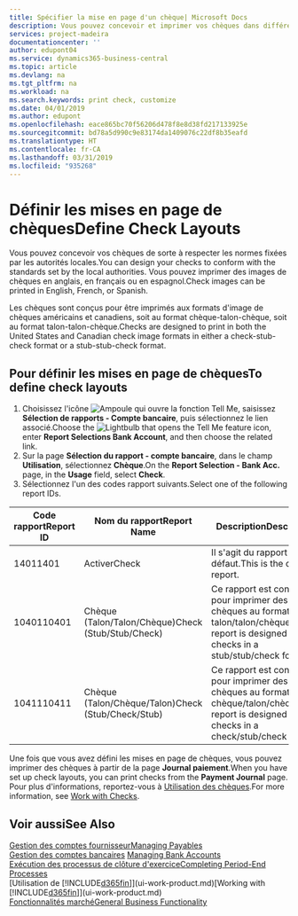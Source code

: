 ```yaml
---
title: Spécifier la mise en page d'un chèque| Microsoft Docs
description: Vous pouvez concevoir et imprimer vos chèques dans différents formats pour respecter des normes.
services: project-madeira
documentationcenter: ''
author: edupont04
ms.service: dynamics365-business-central
ms.topic: article
ms.devlang: na
ms.tgt_pltfrm: na
ms.workload: na
ms.search.keywords: print check, customize
ms.date: 04/01/2019
ms.author: edupont
ms.openlocfilehash: eace865bc70f56206d478f8e8d38fd217133925e
ms.sourcegitcommit: bd78a5d990c9e83174da1409076c22df8b35eafd
ms.translationtype: HT
ms.contentlocale: fr-CA
ms.lasthandoff: 03/31/2019
ms.locfileid: "935268"
---
```

# <a name="define-check-layouts"></a><span data-ttu-id="ed8c6-103">Définir les mises en page de chèques</span><span class="sxs-lookup"><span data-stu-id="ed8c6-103">Define Check Layouts</span></span>
<span data-ttu-id="ed8c6-104">Vous pouvez concevoir vos chèques de sorte à respecter les normes fixées par les autorités locales.</span><span class="sxs-lookup"><span data-stu-id="ed8c6-104">You can design your checks to conform with the standards set by the local authorities.</span></span> <span data-ttu-id="ed8c6-105">Vous pouvez imprimer des images de chèques en anglais, en français ou en espagnol.</span><span class="sxs-lookup"><span data-stu-id="ed8c6-105">Check images can be printed in English, French, or Spanish.</span></span>

<span data-ttu-id="ed8c6-106">Les chèques sont conçus pour être imprimés aux formats d'image de chèques américains et canadiens, soit au format chèque-talon-chèque, soit au format talon-talon-chèque.</span><span class="sxs-lookup"><span data-stu-id="ed8c6-106">Checks are designed to print in both the United States and Canadian check image formats in either a check-stub-check format or a stub-stub-check format.</span></span>

## <a name="to-define-check-layouts"></a><span data-ttu-id="ed8c6-107">Pour définir les mises en page de chèques</span><span class="sxs-lookup"><span data-stu-id="ed8c6-107">To define check layouts</span></span>
1. <span data-ttu-id="ed8c6-108">Choisissez l'icône ![Ampoule qui ouvre la fonction Tell Me](media/ui-search/search_small.png "Dites-moi ce que vous voulez faire"), saisissez **Sélection de rapports - Compte bancaire**, puis sélectionnez le lien associé.</span><span class="sxs-lookup"><span data-stu-id="ed8c6-108">Choose the ![Lightbulb that opens the Tell Me feature](media/ui-search/search_small.png "Tell me what you want to do") icon, enter **Report Selections Bank Account**, and then choose the related link.</span></span>
2. <span data-ttu-id="ed8c6-109">Sur la page **Sélection du rapport - compte bancaire**, dans le champ **Utilisation**, sélectionnez **Chèque**.</span><span class="sxs-lookup"><span data-stu-id="ed8c6-109">On the **Report Selection - Bank Acc.** page, in the **Usage** field, select **Check**.</span></span>
3. <span data-ttu-id="ed8c6-110">Sélectionnez l'un des codes rapport suivants.</span><span class="sxs-lookup"><span data-stu-id="ed8c6-110">Select one of the following report IDs.</span></span>

| <span data-ttu-id="ed8c6-111">Code rapport</span><span class="sxs-lookup"><span data-stu-id="ed8c6-111">Report ID</span></span> | <span data-ttu-id="ed8c6-112">Nom du rapport</span><span class="sxs-lookup"><span data-stu-id="ed8c6-112">Report Name</span></span> | <span data-ttu-id="ed8c6-113">Description</span><span class="sxs-lookup"><span data-stu-id="ed8c6-113">Description</span></span> |
| --- | --- | --- |
| <span data-ttu-id="ed8c6-114">1401</span><span class="sxs-lookup"><span data-stu-id="ed8c6-114">1401</span></span> |<span data-ttu-id="ed8c6-115">Activer</span><span class="sxs-lookup"><span data-stu-id="ed8c6-115">Check</span></span> |<span data-ttu-id="ed8c6-116">Il s'agit du rapport par défaut.</span><span class="sxs-lookup"><span data-stu-id="ed8c6-116">This is the default report.</span></span> |
| <span data-ttu-id="ed8c6-117">10401</span><span class="sxs-lookup"><span data-stu-id="ed8c6-117">10401</span></span> |<span data-ttu-id="ed8c6-118">Chèque (Talon/Talon/Chèque)</span><span class="sxs-lookup"><span data-stu-id="ed8c6-118">Check (Stub/Stub/Check)</span></span> |<span data-ttu-id="ed8c6-119">Ce rapport est conçu pour imprimer des chèques au format talon/talon/chèque.</span><span class="sxs-lookup"><span data-stu-id="ed8c6-119">This report is designed to print checks in a stub/stub/check format.</span></span> |
| <span data-ttu-id="ed8c6-120">10411</span><span class="sxs-lookup"><span data-stu-id="ed8c6-120">10411</span></span> |<span data-ttu-id="ed8c6-121">Chèque (Talon/Chèque/Talon)</span><span class="sxs-lookup"><span data-stu-id="ed8c6-121">Check (Stub/Check/Stub)</span></span> |<span data-ttu-id="ed8c6-122">Ce rapport est conçu pour imprimer des chèques au format chèque/talon/chèque.</span><span class="sxs-lookup"><span data-stu-id="ed8c6-122">This report is designed to print checks in a check/stub/check format.</span></span> |

<span data-ttu-id="ed8c6-123">Une fois que vous avez défini les mises en page de chèques, vous pouvez imprimer des chèques à partir de la page **Journal paiement**.</span><span class="sxs-lookup"><span data-stu-id="ed8c6-123">When you have set up check layouts, you can print checks from the **Payment Journal** page.</span></span> <span data-ttu-id="ed8c6-124">Pour plus d'informations, reportez-vous à [Utilisation des chèques](payables-how-work-checks.md).</span><span class="sxs-lookup"><span data-stu-id="ed8c6-124">For more information, see [Work with Checks](payables-how-work-checks.md).</span></span>

## <a name="see-also"></a><span data-ttu-id="ed8c6-125">Voir aussi</span><span class="sxs-lookup"><span data-stu-id="ed8c6-125">See Also</span></span>
[<span data-ttu-id="ed8c6-126">Gestion des comptes fournisseur</span><span class="sxs-lookup"><span data-stu-id="ed8c6-126">Managing Payables</span></span>](payables-manage-payables.md)  
<span data-ttu-id="ed8c6-127">[Gestion des comptes bancaires](bank-manage-bank-accounts.md) </span><span class="sxs-lookup"><span data-stu-id="ed8c6-127">[Managing Bank Accounts](bank-manage-bank-accounts.md) </span></span>  
[<span data-ttu-id="ed8c6-128">Exécution des processus de clôture d'exercice</span><span class="sxs-lookup"><span data-stu-id="ed8c6-128">Completing Period-End Processes</span></span>](year-how-complete-period-end-processes.md)  
<span data-ttu-id="ed8c6-129">[Utilisation de [!INCLUDE[d365fin](includes/d365fin_md.md)]](ui-work-product.md)</span><span class="sxs-lookup"><span data-stu-id="ed8c6-129">[Working with [!INCLUDE[d365fin](includes/d365fin_md.md)]](ui-work-product.md)</span></span>  
[<span data-ttu-id="ed8c6-130">Fonctionnalités marché</span><span class="sxs-lookup"><span data-stu-id="ed8c6-130">General Business Functionality</span></span>](ui-across-business-areas.md)
